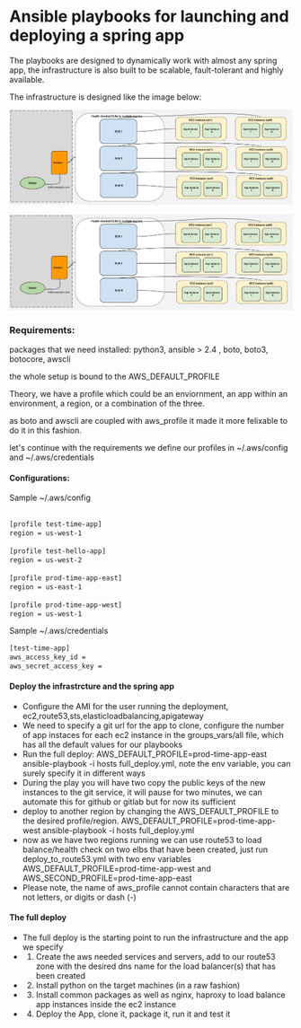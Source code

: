 # Ansible playbooks for launching and deploying a spring app

The playbooks are designed to dynamically work with almost any spring app, the infrastructure is also built to be scalable, fault-tolerant and highly available.

The infrastructure is designed like the image below:

![alt text](aws-springapp-infrastructure.png)

![](aws-springapp-infrastructure.png)

### Requirements:
 
 packages that we need installed: python3, ansible > 2.4 , boto, boto3, botocore, awscli

 the whole setup is bound to the AWS_DEFAULT_PROFILE

 Theory, we have a profile which could be an enviornment, an app within an environment, a region, or a combination of the three.

 as boto and awscli are coupled with aws_profile it made it more felixable to do it in this fashion.

 let's continue with the requirements we define our profiles in ~/.aws/config and ~/.aws/credentials

#### Configurations:

 Sample ~/.aws/config 

```

[profile test-time-app]
region = us-west-1

[profile test-hello-app]
region = us-west-2

[profile prod-time-app-east]
region = us-east-1

[profile prod-time-app-west]
region = us-west-1

```
Sample ~/.aws/credentials
```
[test-time-app]
aws_access_key_id = 
aws_secret_access_key = 

```


#### Deploy the infrastrcture and the spring app
- Configure the AMI for the user running the deployment, ec2,route53,sts,elasticloadbalancing,apigateway
- We need to specify a git url for the app to clone, configure the number of app instaces for each ec2 instance in the groups_vars/all file, which has all the default values for our playbooks
- Run the full deploy: AWS_DEFAULT_PROFILE=prod-time-app-east ansible-playbook -i hosts full_deploy.yml, note the env variable, you can surely specify it in different ways
- During the play you will have two copy the public keys of the new instances to the git service, it will pause for two minutes, we can automate this for github or gitlab but for now its sufficient 
- deploy to another region by changing the AWS_DEFAULT_PROFILE to the desired profile/region. AWS_DEFAULT_PROFILE=prod-time-app-west ansible-playbook -i hosts full_deploy.yml
- now as we have two regions running we can use route53 to load balance/health check on two elbs that have been created, just run deploy_to_route53.yml with two env variables AWS_DEFAULT_PROFILE=prod-time-app-west and AWS_SECOND_PROFILE=prod-time-app-east
- Please note, the name of aws_profile cannot contain characters that are not letters, or digits or dash (-)


#### The full deploy
- The full deploy is the starting point to run the infrastructure and the app we specify
- 1. Create the aws needed services and servers, add to our route53 zone with the desired dns name for the load balancer(s) that has been created
- 2. Install python on the target machines (in a raw fashion)
- 3. Install common packages as well as nginx, haproxy to load balance app instances inside the ec2 instance
- 4. Deploy the App, clone it, package it, run it and test it



